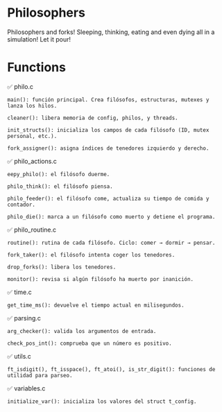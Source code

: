 # Philosophers
Philosophers and forks! Sleeping, thinking, eating and even dying all in a simulation! Let it pour!


# Functions
✅ philo.c

    main(): función principal. Crea filósofos, estructuras, mutexes y lanza los hilos.

    cleaner(): libera memoria de config, philos, y threads.

    init_structs(): inicializa los campos de cada filósofo (ID, mutex personal, etc.).

    fork_assigner(): asigna índices de tenedores izquierdo y derecho.

✅ philo_actions.c

    eepy_philo(): el filósofo duerme.

    philo_think(): el filósofo piensa.

    philo_feeder(): el filósofo come, actualiza su tiempo de comida y contador.

    philo_die(): marca a un filósofo como muerto y detiene el programa.

✅ philo_routine.c

    routine(): rutina de cada filósofo. Ciclo: comer → dormir → pensar.

    fork_taker(): el filósofo intenta coger los tenedores.

    drop_forks(): libera los tenedores.

    monitor(): revisa si algún filósofo ha muerto por inanición.

✅ time.c

    get_time_ms(): devuelve el tiempo actual en milisegundos.

✅ parsing.c

    arg_checker(): valida los argumentos de entrada.

    check_pos_int(): comprueba que un número es positivo.

✅ utils.c

    ft_isdigit(), ft_isspace(), ft_atoi(), is_str_digit(): funciones de utilidad para parseo.

✅ variables.c

    initialize_var(): inicializa los valores del struct t_config.
